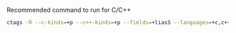 Recommended command to run for C/C++

```bash
ctags -R --c-kinds=+p --c++-kinds=+p --fields=+liasS --languages=+c,c++,python,-ocaml . --exclude=*.ml,*.mli
```

